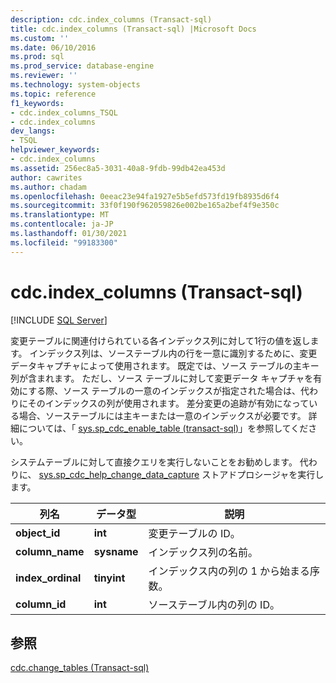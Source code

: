 ```yaml
---
description: cdc.index_columns (Transact-sql)
title: cdc.index_columns (Transact-sql) |Microsoft Docs
ms.custom: ''
ms.date: 06/10/2016
ms.prod: sql
ms.prod_service: database-engine
ms.reviewer: ''
ms.technology: system-objects
ms.topic: reference
f1_keywords:
- cdc.index_columns_TSQL
- cdc.index_columns
dev_langs:
- TSQL
helpviewer_keywords:
- cdc.index_columns
ms.assetid: 256ec8a5-3031-40a8-9fdb-99db42ea453d
author: cawrites
ms.author: chadam
ms.openlocfilehash: 0eeac23e94fa1927e5b5efd573fd19fb8935d6f4
ms.sourcegitcommit: 33f0f190f962059826e002be165a2bef4f9e350c
ms.translationtype: MT
ms.contentlocale: ja-JP
ms.lasthandoff: 01/30/2021
ms.locfileid: "99183300"
---
```

# <a name="cdcindex_columns-transact-sql"></a>cdc.index_columns (Transact-sql)
[!INCLUDE [SQL Server](../../includes/applies-to-version/sqlserver.md)]

  変更テーブルに関連付けられている各インデックス列に対して1行の値を返します。 インデックス列は、ソーステーブル内の行を一意に識別するために、変更データキャプチャによって使用されます。 既定では、ソース テーブルの主キー列が含まれます。 ただし、ソース テーブルに対して変更データ キャプチャを有効にする際、ソース テーブルの一意のインデックスが指定された場合は、代わりにそのインデックスの列が使用されます。 差分変更の追跡が有効になっている場合、ソーステーブルには主キーまたは一意のインデックスが必要です。 詳細については、「 [sys.sp_cdc_enable_table &#40;transact-sql&#41;](../../relational-databases/system-stored-procedures/sys-sp-cdc-enable-table-transact-sql.md)」を参照してください。  
  
 システムテーブルに対して直接クエリを実行しないことをお勧めします。 代わりに、 [sys.sp_cdc_help_change_data_capture](../../relational-databases/system-stored-procedures/sys-sp-cdc-help-change-data-capture-transact-sql.md) ストアドプロシージャを実行します。  

  
|列名|データ型|説明|  
|-----------------|---------------|-----------------|  
|**object_id**|**int**|変更テーブルの ID。|  
|**column_name**|**sysname**|インデックス列の名前。|  
|**index_ordinal**|**tinyint**|インデックス内の列の 1 から始まる序数。|  
|**column_id**|**int**|ソーステーブル内の列の ID。|  
  
## <a name="see-also"></a>参照  
 [cdc.change_tables &#40;Transact-sql&#41;](../../relational-databases/system-tables/cdc-change-tables-transact-sql.md)  
  
  
